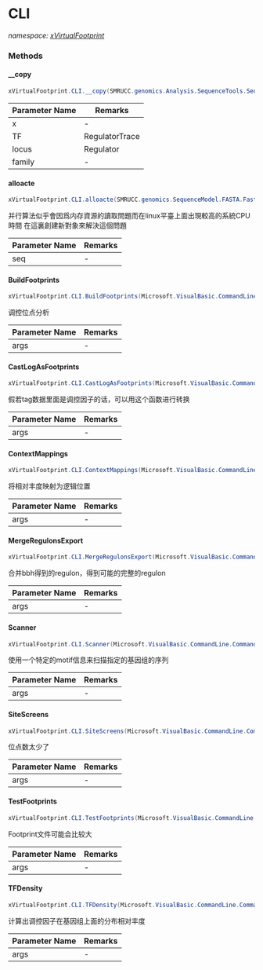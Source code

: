 ﻿# CLI
_namespace: [xVirtualFootprint](./index.md)_





### Methods

#### __copy
```csharp
xVirtualFootprint.CLI.__copy(SMRUCC.genomics.Analysis.SequenceTools.SequencePatterns.MotifLog,System.String,System.String,System.String)
```


|Parameter Name|Remarks|
|--------------|-------|
|x|-|
|TF|RegulatorTrace|
|locus|Regulator|
|family|-|


#### alloacte
```csharp
xVirtualFootprint.CLI.alloacte(SMRUCC.genomics.SequenceModel.FASTA.FastaFile,System.Nullable{System.Boolean})
```
并行算法似乎會因爲内存資源的讀取問題而在linux平臺上面出現較高的系統CPU時間
 在這裏創建新對象來解決這個問題

|Parameter Name|Remarks|
|--------------|-------|
|seq|-|


#### BuildFootprints
```csharp
xVirtualFootprint.CLI.BuildFootprints(Microsoft.VisualBasic.CommandLine.CommandLine)
```
调控位点分析

|Parameter Name|Remarks|
|--------------|-------|
|args|-|


#### CastLogAsFootprints
```csharp
xVirtualFootprint.CLI.CastLogAsFootprints(Microsoft.VisualBasic.CommandLine.CommandLine)
```
假若tag数据里面是调控因子的话，可以用这个函数进行转换

|Parameter Name|Remarks|
|--------------|-------|
|args|-|


#### ContextMappings
```csharp
xVirtualFootprint.CLI.ContextMappings(Microsoft.VisualBasic.CommandLine.CommandLine)
```
将相对丰度映射为逻辑位置

|Parameter Name|Remarks|
|--------------|-------|
|args|-|


#### MergeRegulonsExport
```csharp
xVirtualFootprint.CLI.MergeRegulonsExport(Microsoft.VisualBasic.CommandLine.CommandLine)
```
合并bbh得到的regulon，得到可能的完整的regulon

|Parameter Name|Remarks|
|--------------|-------|
|args|-|


#### Scanner
```csharp
xVirtualFootprint.CLI.Scanner(Microsoft.VisualBasic.CommandLine.CommandLine)
```
使用一个特定的motif信息来扫描指定的基因组的序列

|Parameter Name|Remarks|
|--------------|-------|
|args|-|


#### SiteScreens
```csharp
xVirtualFootprint.CLI.SiteScreens(Microsoft.VisualBasic.CommandLine.CommandLine)
```
位点数太少了

|Parameter Name|Remarks|
|--------------|-------|
|args|-|


#### TestFootprints
```csharp
xVirtualFootprint.CLI.TestFootprints(Microsoft.VisualBasic.CommandLine.CommandLine)
```
Footprint文件可能会比较大

|Parameter Name|Remarks|
|--------------|-------|
|args|-|


#### TFDensity
```csharp
xVirtualFootprint.CLI.TFDensity(Microsoft.VisualBasic.CommandLine.CommandLine)
```
计算出调控因子在基因组上面的分布相对丰度

|Parameter Name|Remarks|
|--------------|-------|
|args|-|



